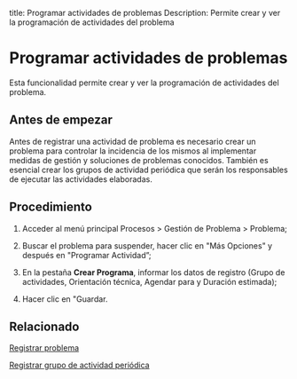title: Programar actividades de problemas
Description: Permite crear y ver la programación de actividades del problema
# Programar actividades de problemas

Esta funcionalidad permite crear y ver la programación de actividades del problema.

Antes de empezar
----------------

Antes de registrar una actividad de problema es necesario crear un problema para
controlar la incidencia de los mismos al implementar medidas de gestión y soluciones
de problemas conocidos. También es esencial crear los grupos de actividad
periódica que serán los responsables de ejecutar las actividades elaboradas.

Procedimiento
------------

1.  Acceder al menú principal Procesos \>
    Gestión de Problema \> Problema;

2.  Buscar el problema para suspender, hacer clic en "Más Opciones" y después
    en "Programar Actividad”;

3.  En la pestaña **Crear Programa**, informar los datos de registro (Grupo de
    actividades, Orientación técnica, Agendar para y Duración estimada);

4.  Hacer clic en "Guardar.

Relacionado
------------

[Registrar problema](/es-es/citsmart-platform-9/processes/problem/use/register-problem.html)	

[Registrar grupo de actividad periódica](/es-es/citsmart-platform-9/additional-features/automation-of-operation/configuration/periodic-activity-group.html)

<!-- !!! tip "About"

    <b>Product/Version:</b> CITSmart | 8.00 &nbsp;&nbsp;
    <b>Updated:</b>01/30/2019 – Larissa Lourenço

